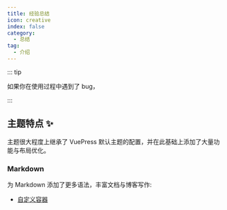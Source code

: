 ```yaml
---
title: 经验总结
icon: creative
index: false
category:
  - 总结
tag:
  - 介绍
---
```


::: tip

如果你在使用过程中遇到了 bug，

:::

## 主题特点 ✨

主题很大程度上继承了 VuePress 默认主题的配置，并在此基础上添加了大量功能与布局优化。

<!-- more -->

### Markdown

为 Markdown 添加了更多语法，丰富文档与博客写作:

- [自定义容器](markdown/container.md)
